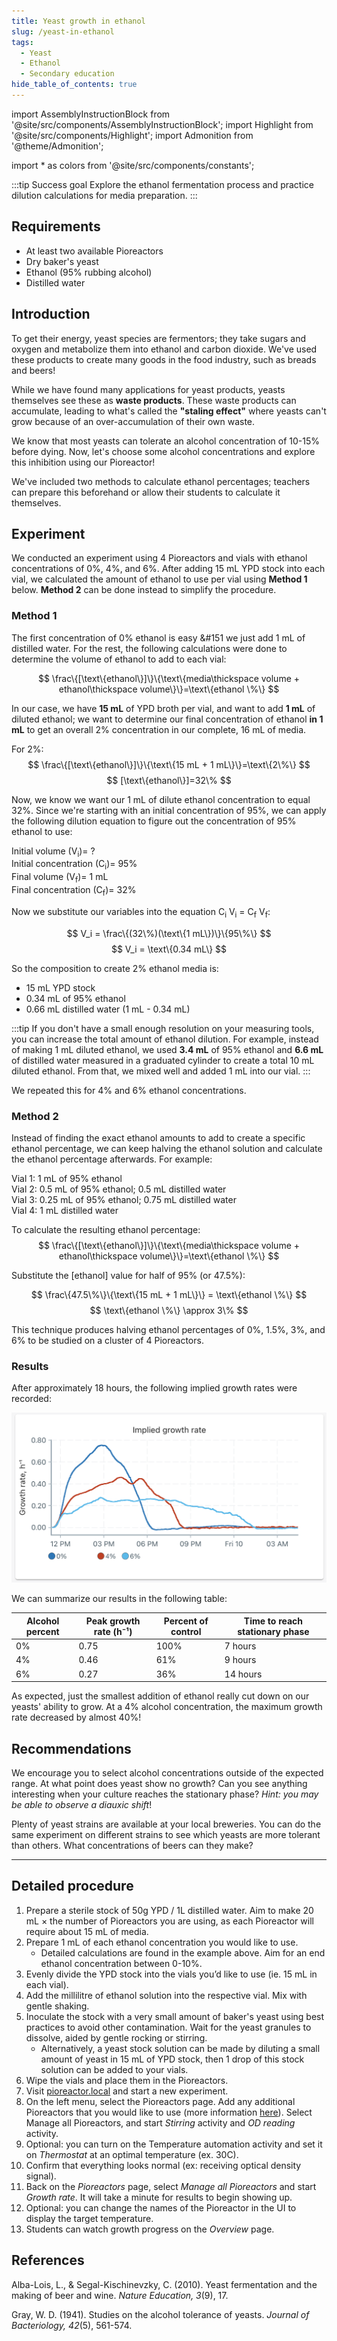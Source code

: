 ```yaml
---
title: Yeast growth in ethanol
slug: /yeast-in-ethanol
tags: 
  - Yeast
  - Ethanol
  - Secondary education
hide_table_of_contents: true
---
```


import AssemblyInstructionBlock from '@site/src/components/AssemblyInstructionBlock';
import Highlight from '@site/src/components/Highlight';
import Admonition from '@theme/Admonition';

import * as colors from '@site/src/components/constants';

:::tip Success goal 
Explore the ethanol fermentation process and practice dilution calculations for media preparation. 
:::

## Requirements 

*   At least two available Pioreactors
*   Dry baker's yeast
*	Ethanol (95% rubbing alcohol) 
*	Distilled water 

## Introduction

To get their energy, yeast species are fermentors; they take sugars and oxygen and metabolize them into ethanol and carbon dioxide. We've used these products to create many goods in the food industry, such as breads and beers!

While we have found many applications for yeast products, yeasts themselves see these as **waste products**. These waste products can accumulate, leading to what's called the **"staling effect"** where yeasts can't grow because of an over-accumulation of their own waste. 

We know that most yeasts can tolerate an alcohol concentration of 10-15% before dying. Now, let's choose some alcohol concentrations and explore this inhibition using our Pioreactor! 

We've included two methods to calculate ethanol percentages; teachers can prepare this beforehand or allow their students to calculate it themselves.

## Experiment

We conducted an experiment using 4 Pioreactors and vials with ethanol concentrations of 0%, 4%, and 6%. After adding 15 mL YPD stock into each vial, we calculated the amount of ethanol to use per vial using **Method 1** below. **Method 2** can be done instead to simplify the procedure. 

### Method 1

The first concentration of 0% ethanol is easy &#151 we just add 1 mL of distilled water. For the rest, the following calculations were done to determine the volume of ethanol to add to each vial: 

$$
\frac\{[\text\{ethanol\}]\}\{\text\{media\thickspace volume + ethanol\thickspace volume\}\}=\text\{ethanol \%\}
$$ 

In our case, we have **15 mL** of YPD broth per vial, and want to add **1 mL** of diluted ethanol; we want to determine our final concentration of ethanol **in 1 mL** to get an overall 2% concentration in our complete, 16 mL of media. 

For 2%: 
$$
\frac\{[\text\{ethanol\}]\}\{\text\{15 mL + 1 mL\}\}=\text\{2\%\}
$$
$$
[\text\{ethanol\}]=32\%
$$

Now, we know we want our 1 mL of dilute ethanol concentration to equal 32%. Since we're starting with an initial concentration of 95%, we can apply the following dilution equation to figure out the concentration of 95% ethanol to use: 
  
Initial volume (V<sub>i</sub>)= ?  
Initial concentration (C<sub>i</sub>)= 95%  
Final volume (V<sub>f</sub>)= 1 mL  
Final concentration (C<sub>f</sub>)= 32%  

Now we substitute our variables into the equation C<sub>i</sub> V<sub>i</sub> = C<sub>f</sub> V<sub>f</sub>:

$$
V_i = \frac\{(32\%)(\text\{1 mL\})\}\{95\%\}
$$ 
$$
V_i = \text\{0.34 mL\}
$$

So the composition to create 2% ethanol media is: 
*	15 mL YPD stock 
*	0.34 mL of 95% ethanol 
*	0.66 mL distilled water (1 mL - 0.34 mL)

:::tip
If you don't have a small enough resolution on your measuring tools, you can increase the total amount of ethanol dilution. For example, instead of making 1 mL diluted ethanol, we used **3.4 mL** of 95% ethanol and **6.6 mL** of distilled water measured in a graduated cylinder to create a total 10 mL diluted ethanol. From that, we mixed well and added 1 mL into our vial.
:::

We repeated this for 4% and 6% ethanol concentrations. 

### Method 2

Instead of finding the exact ethanol amounts to add to create a specific ethanol percentage, we can keep halving the ethanol solution and calculate the ethanol percentage afterwards. For example:

Vial 1: 1 mL of 95% ethanol  
Vial 2: 0.5 mL of 95% ethanol; 0.5 mL distilled water  
Vial 3: 0.25 mL of 95% ethanol; 0.75 mL distilled water  
Vial 4: 1 mL distilled water  

To calculate the resulting ethanol percentage: 
$$
\frac\{[\text\{ethanol\}]\}\{\text\{media\thickspace volume + ethanol\thickspace volume\}\}=\text\{ethanol \%\}
$$ 

Substitute the [ethanol] value for half of 95% (or 47.5%):

$$
\frac\{47.5\%\}\{\text\{15 mL + 1 mL\}\} = \text\{ethanol \%\}
$$
$$
\text\{ethanol \%\} \approx 3\%
$$

This technique produces halving ethanol percentages of 0%, 1.5%, 3%, and 6% to be studied on a cluster of 4 Pioreactors. 

### Results 

After approximately 18 hours, the following implied growth rates were recorded:

![](/img/experiments/ethanol_gr.png)

We can summarize our results in the following table: 

|Alcohol percent|Peak growth rate (h⁻¹)|Percent of control|Time to reach stationary phase|
|--------------|---------------|------|--------------------|
|0%|0.75|100%|7 hours|
|4%|0.46|61%|9 hours|
|6%|0.27|36%|14 hours|

As expected, just the smallest addition of ethanol really cut down on our yeasts' ability to grow. At a 4% alcohol concentration, the maximum growth rate decreased by almost 40%!

## Recommendations 

We encourage you to select alcohol concentrations outside of the expected range. At what point does yeast show no growth? Can you see anything interesting when your culture reaches the stationary phase? _Hint: you may be able to observe a diauxic shift_!

Plenty of yeast strains are available at your local breweries. You can do the same experiment on different strains to see which yeasts are more tolerant than others. What concentrations of beers can they make? 

-----

## Detailed procedure 

1. Prepare a sterile stock of 50g YPD / 1L distilled water. Aim to make 20 mL × the number of Pioreactors you are using, as each Pioreactor will require about 15 mL of media.
2. Prepare 1 mL of each ethanol concentration you would like to use.  
   * Detailed calculations are found in the example above. Aim for an end ethanol concentration between 0-10%. 
3. Evenly divide the YPD stock into the vials you’d like to use (ie. 15 mL in each vial). 
4. Add the millilitre of ethanol solution into the respective vial. Mix with gentle shaking. 
5. Inoculate the stock with a very small amount of baker's yeast using best practices to avoid other contamination. Wait for the yeast granules to dissolve, aided by gentle rocking or stirring.
   * Alternatively, a yeast stock solution can be made by diluting a small amount of yeast in 15 mL of YPD stock, then 1 drop of this stock solution can be added to your vials.
6. Wipe the vials and place them in the Pioreactors. 
7. Visit [pioreactor.local](http://pioreactor.local) and start a new experiment.
8. On the left menu, select the Pioreactors page. Add any additional Pioreactors that you would like to use (more information [here](/user-guide/create-cluster)). Select Manage all Pioreactors, and start _Stirring_ activity and _OD reading_ activity.
9. Optional: you can turn on the Temperature automation activity and set it on _Thermostat_ at an optimal temperature (ex. 30C).
10. Confirm that everything looks normal (ex: receiving optical density signal).
11.	Back on the _Pioreactors_ page, select _Manage all Pioreactors_ and start _Growth rate_. It will take a minute for results to begin showing up. 
12. Optional: you can change the names of the Pioreactor in the UI to display the target temperature.
13. Students can watch growth progress on the _Overview_ page.

## References

Alba-Lois, L., & Segal-Kischinevzky, C. (2010). Yeast fermentation and the making of beer and wine. _Nature Education, 3_(9), 17.

Gray, W. D. (1941). Studies on the alcohol tolerance of yeasts. _Journal of Bacteriology, 42_(5), 561-574. 